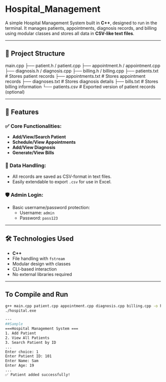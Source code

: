 # Hospital_Management

A simple Hospital Management System built in **C++**, designed to run in the terminal. It manages patients, appointments, diagnosis records, and billing using modular classes and stores all data in **CSV-like text files**.

---

## 📁 Project Structure

 main.cpp
├── patient.h / patient.cpp
├── appointment.h / appointment.cpp
├── diagnosis.h / diagnosis.cpp
├── billing.h / billing.cpp
├── patients.txt # Stores patient records
├── appointments.txt # Stores appointment records
├── diagnoses.txt # Stores diagnosis details
├── bills.txt # Stores billing information
└── patients.csv # Exported version of patient records (optional)


---

## 🚀 Features

### ✅ Core Functionalities:
- **Add/View/Search Patient**
- **Schedule/View Appointments**
- **Add/View Diagnosis**
- **Generate/View Bills**

### 📄 Data Handling:
- All records are saved as CSV-format in text files.
- Easily extendable to export `.csv` for use in Excel.

### 🛡️ Admin Login:
- Basic username/password protection:
  - Username: `admin`
  - Password: `pass123`

---

## 🛠️ Technologies Used

- **C++**
- File handling with `fstream`
- Modular design with classes
- CLI-based interaction
- No external libraries required

---

## To Compile and Run

```bash
g++ main.cpp patient.cpp appointment.cpp diagnosis.cpp billing.cpp -o hospital.exe
./hospital.exe

---
##Sample
===Hospital Management System ===
1. Add Patient
2. View All Patients
3. Search Patient by ID
...
Enter choice: 1
Enter Patient ID: 101
Enter Name: Sam
Enter Age: 19
...
✅ Patient added successfully!





